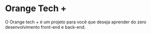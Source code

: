 # Orange Tech +
O Orange tech + é um projeto para você que deseja aprender do zero desenvolvimento front-end e back-end.

